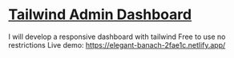 # [ Tailwind Admin Dashboard](https://github.com/diypa571/tailwind_css_admin_dashboard)

I will develop a responsive dashboard with tailwind
Free to use no  restrictions
Live demo: https://elegant-banach-2fae1c.netlify.app/
